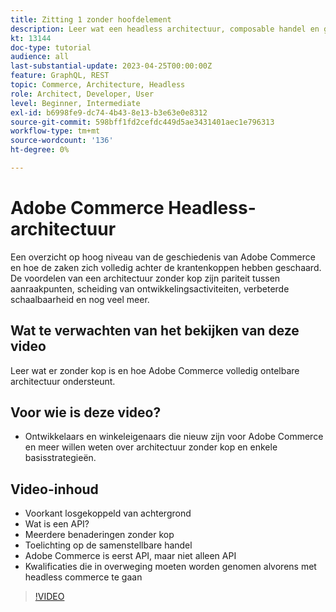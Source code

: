 ```yaml
---
title: Zitting 1 zonder hoofdelement
description: Leer wat een headless architectuur, composable handel en gepersonaliseerde ervaringen is
kt: 13144
doc-type: tutorial
audience: all
last-substantial-update: 2023-04-25T00:00:00Z
feature: GraphQL, REST
topic: Commerce, Architecture, Headless
role: Architect, Developer, User
level: Beginner, Intermediate
exl-id: b6998fe9-dc74-4b43-8e13-b3e63e0e8312
source-git-commit: 598bff1fd2cefdc449d5ae3431401aec1e796313
workflow-type: tm+mt
source-wordcount: '136'
ht-degree: 0%

---
```


# Adobe Commerce Headless-architectuur

Een overzicht op hoog niveau van de geschiedenis van Adobe Commerce en hoe de zaken zich volledig achter de krantenkoppen hebben geschaard.  De voordelen van een architectuur zonder kop zijn pariteit tussen aanraakpunten, scheiding van ontwikkelingsactiviteiten, verbeterde schaalbaarheid en nog veel meer.

## Wat te verwachten van het bekijken van deze video

Leer wat er zonder kop is en hoe Adobe Commerce volledig ontelbare architectuur ondersteunt.

## Voor wie is deze video?

* Ontwikkelaars en winkeleigenaars die nieuw zijn voor Adobe Commerce en meer willen weten over architectuur zonder kop en enkele basisstrategieën.

## Video-inhoud

* Voorkant losgekoppeld van achtergrond
* Wat is een API?
* Meerdere benaderingen zonder kop
* Toelichting op de samenstellbare handel
* Adobe Commerce is eerst API, maar niet alleen API
* Kwalificaties die in overweging moeten worden genomen alvorens met headless commerce te gaan

>[!VIDEO](https://video.tv.adobe.com/v/3418862?learn=on)
